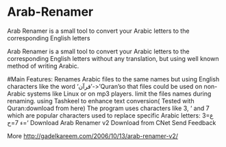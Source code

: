 # Arab-Renamer
Arab Renamer is a small tool to convert your Arabic letters to the corresponding English letters

Arab Renamer is a small tool to convert your Arabic letters to the corresponding English letters without any translation, but using well known method of writing Arabic.
 
#Main Features:
Renames Arabic files to the same names but using English characters like the word ‘قرآن’->’Quran’so that files could be used on non-Arabic systems like Linux or on mp3 players.
limit the files names during renaming.
using Tashkeel to enhance text conversion( Tested with Quran:download from here)
The program uses characters like 3, ‘ and 7 which are popular characters used to replace specific Arabic letters:
3=ع
‘=ء
7=ح
Download Arab Renamer v2
Download from CNet
Send Feedback

More http://gadelkareem.com/2006/10/13/arab-renamer-v2/
